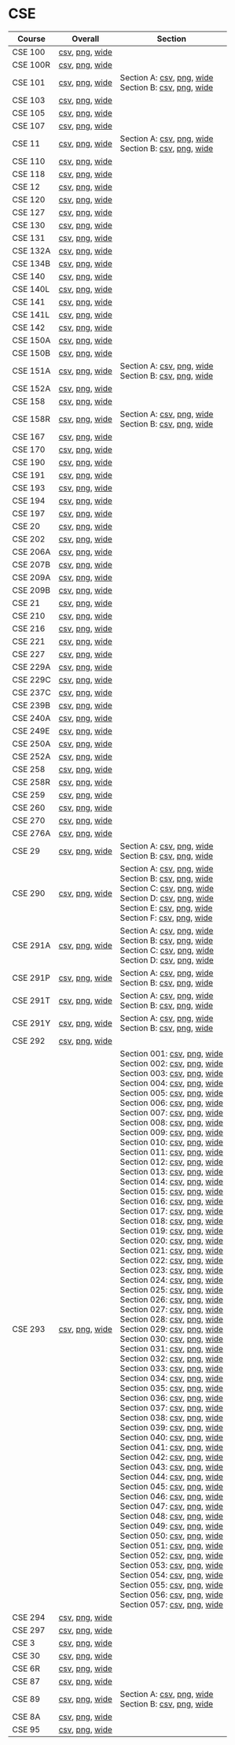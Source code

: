# CSE

| Course | Overall | Section |
| ------ | ------- | ------- |
| CSE 100 | [csv](https://github.com/UCSD-Historical-Enrollment-Data/2025Fall/blob/main/overall/CSE%20100.csv), [png](https://raw.githubusercontent.com/UCSD-Historical-Enrollment-Data/2025Fall/main/plot_overall/CSE%20100.png), [wide](https://raw.githubusercontent.com/UCSD-Historical-Enrollment-Data/2025Fall/main/plot_overall_wide/CSE%20100.png) |  |
| CSE 100R | [csv](https://github.com/UCSD-Historical-Enrollment-Data/2025Fall/blob/main/overall/CSE%20100R.csv), [png](https://raw.githubusercontent.com/UCSD-Historical-Enrollment-Data/2025Fall/main/plot_overall/CSE%20100R.png), [wide](https://raw.githubusercontent.com/UCSD-Historical-Enrollment-Data/2025Fall/main/plot_overall_wide/CSE%20100R.png) |  |
| CSE 101 | [csv](https://github.com/UCSD-Historical-Enrollment-Data/2025Fall/blob/main/overall/CSE%20101.csv), [png](https://raw.githubusercontent.com/UCSD-Historical-Enrollment-Data/2025Fall/main/plot_overall/CSE%20101.png), [wide](https://raw.githubusercontent.com/UCSD-Historical-Enrollment-Data/2025Fall/main/plot_overall_wide/CSE%20101.png) | Section A: [csv](https://github.com/UCSD-Historical-Enrollment-Data/2025Fall/blob/main/section/CSE%20101_A.csv), [png](https://raw.githubusercontent.com/UCSD-Historical-Enrollment-Data/2025Fall/main/plot_section/CSE%20101_A.png), [wide](https://raw.githubusercontent.com/UCSD-Historical-Enrollment-Data/2025Fall/main/plot_section_wide/CSE%20101_A.png)<br>Section B: [csv](https://github.com/UCSD-Historical-Enrollment-Data/2025Fall/blob/main/section/CSE%20101_B.csv), [png](https://raw.githubusercontent.com/UCSD-Historical-Enrollment-Data/2025Fall/main/plot_section/CSE%20101_B.png), [wide](https://raw.githubusercontent.com/UCSD-Historical-Enrollment-Data/2025Fall/main/plot_section_wide/CSE%20101_B.png) |
| CSE 103 | [csv](https://github.com/UCSD-Historical-Enrollment-Data/2025Fall/blob/main/overall/CSE%20103.csv), [png](https://raw.githubusercontent.com/UCSD-Historical-Enrollment-Data/2025Fall/main/plot_overall/CSE%20103.png), [wide](https://raw.githubusercontent.com/UCSD-Historical-Enrollment-Data/2025Fall/main/plot_overall_wide/CSE%20103.png) |  |
| CSE 105 | [csv](https://github.com/UCSD-Historical-Enrollment-Data/2025Fall/blob/main/overall/CSE%20105.csv), [png](https://raw.githubusercontent.com/UCSD-Historical-Enrollment-Data/2025Fall/main/plot_overall/CSE%20105.png), [wide](https://raw.githubusercontent.com/UCSD-Historical-Enrollment-Data/2025Fall/main/plot_overall_wide/CSE%20105.png) |  |
| CSE 107 | [csv](https://github.com/UCSD-Historical-Enrollment-Data/2025Fall/blob/main/overall/CSE%20107.csv), [png](https://raw.githubusercontent.com/UCSD-Historical-Enrollment-Data/2025Fall/main/plot_overall/CSE%20107.png), [wide](https://raw.githubusercontent.com/UCSD-Historical-Enrollment-Data/2025Fall/main/plot_overall_wide/CSE%20107.png) |  |
| CSE 11 | [csv](https://github.com/UCSD-Historical-Enrollment-Data/2025Fall/blob/main/overall/CSE%2011.csv), [png](https://raw.githubusercontent.com/UCSD-Historical-Enrollment-Data/2025Fall/main/plot_overall/CSE%2011.png), [wide](https://raw.githubusercontent.com/UCSD-Historical-Enrollment-Data/2025Fall/main/plot_overall_wide/CSE%2011.png) | Section A: [csv](https://github.com/UCSD-Historical-Enrollment-Data/2025Fall/blob/main/section/CSE%2011_A.csv), [png](https://raw.githubusercontent.com/UCSD-Historical-Enrollment-Data/2025Fall/main/plot_section/CSE%2011_A.png), [wide](https://raw.githubusercontent.com/UCSD-Historical-Enrollment-Data/2025Fall/main/plot_section_wide/CSE%2011_A.png)<br>Section B: [csv](https://github.com/UCSD-Historical-Enrollment-Data/2025Fall/blob/main/section/CSE%2011_B.csv), [png](https://raw.githubusercontent.com/UCSD-Historical-Enrollment-Data/2025Fall/main/plot_section/CSE%2011_B.png), [wide](https://raw.githubusercontent.com/UCSD-Historical-Enrollment-Data/2025Fall/main/plot_section_wide/CSE%2011_B.png) |
| CSE 110 | [csv](https://github.com/UCSD-Historical-Enrollment-Data/2025Fall/blob/main/overall/CSE%20110.csv), [png](https://raw.githubusercontent.com/UCSD-Historical-Enrollment-Data/2025Fall/main/plot_overall/CSE%20110.png), [wide](https://raw.githubusercontent.com/UCSD-Historical-Enrollment-Data/2025Fall/main/plot_overall_wide/CSE%20110.png) |  |
| CSE 118 | [csv](https://github.com/UCSD-Historical-Enrollment-Data/2025Fall/blob/main/overall/CSE%20118.csv), [png](https://raw.githubusercontent.com/UCSD-Historical-Enrollment-Data/2025Fall/main/plot_overall/CSE%20118.png), [wide](https://raw.githubusercontent.com/UCSD-Historical-Enrollment-Data/2025Fall/main/plot_overall_wide/CSE%20118.png) |  |
| CSE 12 | [csv](https://github.com/UCSD-Historical-Enrollment-Data/2025Fall/blob/main/overall/CSE%2012.csv), [png](https://raw.githubusercontent.com/UCSD-Historical-Enrollment-Data/2025Fall/main/plot_overall/CSE%2012.png), [wide](https://raw.githubusercontent.com/UCSD-Historical-Enrollment-Data/2025Fall/main/plot_overall_wide/CSE%2012.png) |  |
| CSE 120 | [csv](https://github.com/UCSD-Historical-Enrollment-Data/2025Fall/blob/main/overall/CSE%20120.csv), [png](https://raw.githubusercontent.com/UCSD-Historical-Enrollment-Data/2025Fall/main/plot_overall/CSE%20120.png), [wide](https://raw.githubusercontent.com/UCSD-Historical-Enrollment-Data/2025Fall/main/plot_overall_wide/CSE%20120.png) |  |
| CSE 127 | [csv](https://github.com/UCSD-Historical-Enrollment-Data/2025Fall/blob/main/overall/CSE%20127.csv), [png](https://raw.githubusercontent.com/UCSD-Historical-Enrollment-Data/2025Fall/main/plot_overall/CSE%20127.png), [wide](https://raw.githubusercontent.com/UCSD-Historical-Enrollment-Data/2025Fall/main/plot_overall_wide/CSE%20127.png) |  |
| CSE 130 | [csv](https://github.com/UCSD-Historical-Enrollment-Data/2025Fall/blob/main/overall/CSE%20130.csv), [png](https://raw.githubusercontent.com/UCSD-Historical-Enrollment-Data/2025Fall/main/plot_overall/CSE%20130.png), [wide](https://raw.githubusercontent.com/UCSD-Historical-Enrollment-Data/2025Fall/main/plot_overall_wide/CSE%20130.png) |  |
| CSE 131 | [csv](https://github.com/UCSD-Historical-Enrollment-Data/2025Fall/blob/main/overall/CSE%20131.csv), [png](https://raw.githubusercontent.com/UCSD-Historical-Enrollment-Data/2025Fall/main/plot_overall/CSE%20131.png), [wide](https://raw.githubusercontent.com/UCSD-Historical-Enrollment-Data/2025Fall/main/plot_overall_wide/CSE%20131.png) |  |
| CSE 132A | [csv](https://github.com/UCSD-Historical-Enrollment-Data/2025Fall/blob/main/overall/CSE%20132A.csv), [png](https://raw.githubusercontent.com/UCSD-Historical-Enrollment-Data/2025Fall/main/plot_overall/CSE%20132A.png), [wide](https://raw.githubusercontent.com/UCSD-Historical-Enrollment-Data/2025Fall/main/plot_overall_wide/CSE%20132A.png) |  |
| CSE 134B | [csv](https://github.com/UCSD-Historical-Enrollment-Data/2025Fall/blob/main/overall/CSE%20134B.csv), [png](https://raw.githubusercontent.com/UCSD-Historical-Enrollment-Data/2025Fall/main/plot_overall/CSE%20134B.png), [wide](https://raw.githubusercontent.com/UCSD-Historical-Enrollment-Data/2025Fall/main/plot_overall_wide/CSE%20134B.png) |  |
| CSE 140 | [csv](https://github.com/UCSD-Historical-Enrollment-Data/2025Fall/blob/main/overall/CSE%20140.csv), [png](https://raw.githubusercontent.com/UCSD-Historical-Enrollment-Data/2025Fall/main/plot_overall/CSE%20140.png), [wide](https://raw.githubusercontent.com/UCSD-Historical-Enrollment-Data/2025Fall/main/plot_overall_wide/CSE%20140.png) |  |
| CSE 140L | [csv](https://github.com/UCSD-Historical-Enrollment-Data/2025Fall/blob/main/overall/CSE%20140L.csv), [png](https://raw.githubusercontent.com/UCSD-Historical-Enrollment-Data/2025Fall/main/plot_overall/CSE%20140L.png), [wide](https://raw.githubusercontent.com/UCSD-Historical-Enrollment-Data/2025Fall/main/plot_overall_wide/CSE%20140L.png) |  |
| CSE 141 | [csv](https://github.com/UCSD-Historical-Enrollment-Data/2025Fall/blob/main/overall/CSE%20141.csv), [png](https://raw.githubusercontent.com/UCSD-Historical-Enrollment-Data/2025Fall/main/plot_overall/CSE%20141.png), [wide](https://raw.githubusercontent.com/UCSD-Historical-Enrollment-Data/2025Fall/main/plot_overall_wide/CSE%20141.png) |  |
| CSE 141L | [csv](https://github.com/UCSD-Historical-Enrollment-Data/2025Fall/blob/main/overall/CSE%20141L.csv), [png](https://raw.githubusercontent.com/UCSD-Historical-Enrollment-Data/2025Fall/main/plot_overall/CSE%20141L.png), [wide](https://raw.githubusercontent.com/UCSD-Historical-Enrollment-Data/2025Fall/main/plot_overall_wide/CSE%20141L.png) |  |
| CSE 142 | [csv](https://github.com/UCSD-Historical-Enrollment-Data/2025Fall/blob/main/overall/CSE%20142.csv), [png](https://raw.githubusercontent.com/UCSD-Historical-Enrollment-Data/2025Fall/main/plot_overall/CSE%20142.png), [wide](https://raw.githubusercontent.com/UCSD-Historical-Enrollment-Data/2025Fall/main/plot_overall_wide/CSE%20142.png) |  |
| CSE 150A | [csv](https://github.com/UCSD-Historical-Enrollment-Data/2025Fall/blob/main/overall/CSE%20150A.csv), [png](https://raw.githubusercontent.com/UCSD-Historical-Enrollment-Data/2025Fall/main/plot_overall/CSE%20150A.png), [wide](https://raw.githubusercontent.com/UCSD-Historical-Enrollment-Data/2025Fall/main/plot_overall_wide/CSE%20150A.png) |  |
| CSE 150B | [csv](https://github.com/UCSD-Historical-Enrollment-Data/2025Fall/blob/main/overall/CSE%20150B.csv), [png](https://raw.githubusercontent.com/UCSD-Historical-Enrollment-Data/2025Fall/main/plot_overall/CSE%20150B.png), [wide](https://raw.githubusercontent.com/UCSD-Historical-Enrollment-Data/2025Fall/main/plot_overall_wide/CSE%20150B.png) |  |
| CSE 151A | [csv](https://github.com/UCSD-Historical-Enrollment-Data/2025Fall/blob/main/overall/CSE%20151A.csv), [png](https://raw.githubusercontent.com/UCSD-Historical-Enrollment-Data/2025Fall/main/plot_overall/CSE%20151A.png), [wide](https://raw.githubusercontent.com/UCSD-Historical-Enrollment-Data/2025Fall/main/plot_overall_wide/CSE%20151A.png) | Section A: [csv](https://github.com/UCSD-Historical-Enrollment-Data/2025Fall/blob/main/section/CSE%20151A_A.csv), [png](https://raw.githubusercontent.com/UCSD-Historical-Enrollment-Data/2025Fall/main/plot_section/CSE%20151A_A.png), [wide](https://raw.githubusercontent.com/UCSD-Historical-Enrollment-Data/2025Fall/main/plot_section_wide/CSE%20151A_A.png)<br>Section B: [csv](https://github.com/UCSD-Historical-Enrollment-Data/2025Fall/blob/main/section/CSE%20151A_B.csv), [png](https://raw.githubusercontent.com/UCSD-Historical-Enrollment-Data/2025Fall/main/plot_section/CSE%20151A_B.png), [wide](https://raw.githubusercontent.com/UCSD-Historical-Enrollment-Data/2025Fall/main/plot_section_wide/CSE%20151A_B.png) |
| CSE 152A | [csv](https://github.com/UCSD-Historical-Enrollment-Data/2025Fall/blob/main/overall/CSE%20152A.csv), [png](https://raw.githubusercontent.com/UCSD-Historical-Enrollment-Data/2025Fall/main/plot_overall/CSE%20152A.png), [wide](https://raw.githubusercontent.com/UCSD-Historical-Enrollment-Data/2025Fall/main/plot_overall_wide/CSE%20152A.png) |  |
| CSE 158 | [csv](https://github.com/UCSD-Historical-Enrollment-Data/2025Fall/blob/main/overall/CSE%20158.csv), [png](https://raw.githubusercontent.com/UCSD-Historical-Enrollment-Data/2025Fall/main/plot_overall/CSE%20158.png), [wide](https://raw.githubusercontent.com/UCSD-Historical-Enrollment-Data/2025Fall/main/plot_overall_wide/CSE%20158.png) |  |
| CSE 158R | [csv](https://github.com/UCSD-Historical-Enrollment-Data/2025Fall/blob/main/overall/CSE%20158R.csv), [png](https://raw.githubusercontent.com/UCSD-Historical-Enrollment-Data/2025Fall/main/plot_overall/CSE%20158R.png), [wide](https://raw.githubusercontent.com/UCSD-Historical-Enrollment-Data/2025Fall/main/plot_overall_wide/CSE%20158R.png) | Section A: [csv](https://github.com/UCSD-Historical-Enrollment-Data/2025Fall/blob/main/section/CSE%20158R_A.csv), [png](https://raw.githubusercontent.com/UCSD-Historical-Enrollment-Data/2025Fall/main/plot_section/CSE%20158R_A.png), [wide](https://raw.githubusercontent.com/UCSD-Historical-Enrollment-Data/2025Fall/main/plot_section_wide/CSE%20158R_A.png)<br>Section B: [csv](https://github.com/UCSD-Historical-Enrollment-Data/2025Fall/blob/main/section/CSE%20158R_B.csv), [png](https://raw.githubusercontent.com/UCSD-Historical-Enrollment-Data/2025Fall/main/plot_section/CSE%20158R_B.png), [wide](https://raw.githubusercontent.com/UCSD-Historical-Enrollment-Data/2025Fall/main/plot_section_wide/CSE%20158R_B.png) |
| CSE 167 | [csv](https://github.com/UCSD-Historical-Enrollment-Data/2025Fall/blob/main/overall/CSE%20167.csv), [png](https://raw.githubusercontent.com/UCSD-Historical-Enrollment-Data/2025Fall/main/plot_overall/CSE%20167.png), [wide](https://raw.githubusercontent.com/UCSD-Historical-Enrollment-Data/2025Fall/main/plot_overall_wide/CSE%20167.png) |  |
| CSE 170 | [csv](https://github.com/UCSD-Historical-Enrollment-Data/2025Fall/blob/main/overall/CSE%20170.csv), [png](https://raw.githubusercontent.com/UCSD-Historical-Enrollment-Data/2025Fall/main/plot_overall/CSE%20170.png), [wide](https://raw.githubusercontent.com/UCSD-Historical-Enrollment-Data/2025Fall/main/plot_overall_wide/CSE%20170.png) |  |
| CSE 190 | [csv](https://github.com/UCSD-Historical-Enrollment-Data/2025Fall/blob/main/overall/CSE%20190.csv), [png](https://raw.githubusercontent.com/UCSD-Historical-Enrollment-Data/2025Fall/main/plot_overall/CSE%20190.png), [wide](https://raw.githubusercontent.com/UCSD-Historical-Enrollment-Data/2025Fall/main/plot_overall_wide/CSE%20190.png) |  |
| CSE 191 | [csv](https://github.com/UCSD-Historical-Enrollment-Data/2025Fall/blob/main/overall/CSE%20191.csv), [png](https://raw.githubusercontent.com/UCSD-Historical-Enrollment-Data/2025Fall/main/plot_overall/CSE%20191.png), [wide](https://raw.githubusercontent.com/UCSD-Historical-Enrollment-Data/2025Fall/main/plot_overall_wide/CSE%20191.png) |  |
| CSE 193 | [csv](https://github.com/UCSD-Historical-Enrollment-Data/2025Fall/blob/main/overall/CSE%20193.csv), [png](https://raw.githubusercontent.com/UCSD-Historical-Enrollment-Data/2025Fall/main/plot_overall/CSE%20193.png), [wide](https://raw.githubusercontent.com/UCSD-Historical-Enrollment-Data/2025Fall/main/plot_overall_wide/CSE%20193.png) |  |
| CSE 194 | [csv](https://github.com/UCSD-Historical-Enrollment-Data/2025Fall/blob/main/overall/CSE%20194.csv), [png](https://raw.githubusercontent.com/UCSD-Historical-Enrollment-Data/2025Fall/main/plot_overall/CSE%20194.png), [wide](https://raw.githubusercontent.com/UCSD-Historical-Enrollment-Data/2025Fall/main/plot_overall_wide/CSE%20194.png) |  |
| CSE 197 | [csv](https://github.com/UCSD-Historical-Enrollment-Data/2025Fall/blob/main/overall/CSE%20197.csv), [png](https://raw.githubusercontent.com/UCSD-Historical-Enrollment-Data/2025Fall/main/plot_overall/CSE%20197.png), [wide](https://raw.githubusercontent.com/UCSD-Historical-Enrollment-Data/2025Fall/main/plot_overall_wide/CSE%20197.png) |  |
| CSE 20 | [csv](https://github.com/UCSD-Historical-Enrollment-Data/2025Fall/blob/main/overall/CSE%2020.csv), [png](https://raw.githubusercontent.com/UCSD-Historical-Enrollment-Data/2025Fall/main/plot_overall/CSE%2020.png), [wide](https://raw.githubusercontent.com/UCSD-Historical-Enrollment-Data/2025Fall/main/plot_overall_wide/CSE%2020.png) |  |
| CSE 202 | [csv](https://github.com/UCSD-Historical-Enrollment-Data/2025Fall/blob/main/overall/CSE%20202.csv), [png](https://raw.githubusercontent.com/UCSD-Historical-Enrollment-Data/2025Fall/main/plot_overall/CSE%20202.png), [wide](https://raw.githubusercontent.com/UCSD-Historical-Enrollment-Data/2025Fall/main/plot_overall_wide/CSE%20202.png) |  |
| CSE 206A | [csv](https://github.com/UCSD-Historical-Enrollment-Data/2025Fall/blob/main/overall/CSE%20206A.csv), [png](https://raw.githubusercontent.com/UCSD-Historical-Enrollment-Data/2025Fall/main/plot_overall/CSE%20206A.png), [wide](https://raw.githubusercontent.com/UCSD-Historical-Enrollment-Data/2025Fall/main/plot_overall_wide/CSE%20206A.png) |  |
| CSE 207B | [csv](https://github.com/UCSD-Historical-Enrollment-Data/2025Fall/blob/main/overall/CSE%20207B.csv), [png](https://raw.githubusercontent.com/UCSD-Historical-Enrollment-Data/2025Fall/main/plot_overall/CSE%20207B.png), [wide](https://raw.githubusercontent.com/UCSD-Historical-Enrollment-Data/2025Fall/main/plot_overall_wide/CSE%20207B.png) |  |
| CSE 209A | [csv](https://github.com/UCSD-Historical-Enrollment-Data/2025Fall/blob/main/overall/CSE%20209A.csv), [png](https://raw.githubusercontent.com/UCSD-Historical-Enrollment-Data/2025Fall/main/plot_overall/CSE%20209A.png), [wide](https://raw.githubusercontent.com/UCSD-Historical-Enrollment-Data/2025Fall/main/plot_overall_wide/CSE%20209A.png) |  |
| CSE 209B | [csv](https://github.com/UCSD-Historical-Enrollment-Data/2025Fall/blob/main/overall/CSE%20209B.csv), [png](https://raw.githubusercontent.com/UCSD-Historical-Enrollment-Data/2025Fall/main/plot_overall/CSE%20209B.png), [wide](https://raw.githubusercontent.com/UCSD-Historical-Enrollment-Data/2025Fall/main/plot_overall_wide/CSE%20209B.png) |  |
| CSE 21 | [csv](https://github.com/UCSD-Historical-Enrollment-Data/2025Fall/blob/main/overall/CSE%2021.csv), [png](https://raw.githubusercontent.com/UCSD-Historical-Enrollment-Data/2025Fall/main/plot_overall/CSE%2021.png), [wide](https://raw.githubusercontent.com/UCSD-Historical-Enrollment-Data/2025Fall/main/plot_overall_wide/CSE%2021.png) |  |
| CSE 210 | [csv](https://github.com/UCSD-Historical-Enrollment-Data/2025Fall/blob/main/overall/CSE%20210.csv), [png](https://raw.githubusercontent.com/UCSD-Historical-Enrollment-Data/2025Fall/main/plot_overall/CSE%20210.png), [wide](https://raw.githubusercontent.com/UCSD-Historical-Enrollment-Data/2025Fall/main/plot_overall_wide/CSE%20210.png) |  |
| CSE 216 | [csv](https://github.com/UCSD-Historical-Enrollment-Data/2025Fall/blob/main/overall/CSE%20216.csv), [png](https://raw.githubusercontent.com/UCSD-Historical-Enrollment-Data/2025Fall/main/plot_overall/CSE%20216.png), [wide](https://raw.githubusercontent.com/UCSD-Historical-Enrollment-Data/2025Fall/main/plot_overall_wide/CSE%20216.png) |  |
| CSE 221 | [csv](https://github.com/UCSD-Historical-Enrollment-Data/2025Fall/blob/main/overall/CSE%20221.csv), [png](https://raw.githubusercontent.com/UCSD-Historical-Enrollment-Data/2025Fall/main/plot_overall/CSE%20221.png), [wide](https://raw.githubusercontent.com/UCSD-Historical-Enrollment-Data/2025Fall/main/plot_overall_wide/CSE%20221.png) |  |
| CSE 227 | [csv](https://github.com/UCSD-Historical-Enrollment-Data/2025Fall/blob/main/overall/CSE%20227.csv), [png](https://raw.githubusercontent.com/UCSD-Historical-Enrollment-Data/2025Fall/main/plot_overall/CSE%20227.png), [wide](https://raw.githubusercontent.com/UCSD-Historical-Enrollment-Data/2025Fall/main/plot_overall_wide/CSE%20227.png) |  |
| CSE 229A | [csv](https://github.com/UCSD-Historical-Enrollment-Data/2025Fall/blob/main/overall/CSE%20229A.csv), [png](https://raw.githubusercontent.com/UCSD-Historical-Enrollment-Data/2025Fall/main/plot_overall/CSE%20229A.png), [wide](https://raw.githubusercontent.com/UCSD-Historical-Enrollment-Data/2025Fall/main/plot_overall_wide/CSE%20229A.png) |  |
| CSE 229C | [csv](https://github.com/UCSD-Historical-Enrollment-Data/2025Fall/blob/main/overall/CSE%20229C.csv), [png](https://raw.githubusercontent.com/UCSD-Historical-Enrollment-Data/2025Fall/main/plot_overall/CSE%20229C.png), [wide](https://raw.githubusercontent.com/UCSD-Historical-Enrollment-Data/2025Fall/main/plot_overall_wide/CSE%20229C.png) |  |
| CSE 237C | [csv](https://github.com/UCSD-Historical-Enrollment-Data/2025Fall/blob/main/overall/CSE%20237C.csv), [png](https://raw.githubusercontent.com/UCSD-Historical-Enrollment-Data/2025Fall/main/plot_overall/CSE%20237C.png), [wide](https://raw.githubusercontent.com/UCSD-Historical-Enrollment-Data/2025Fall/main/plot_overall_wide/CSE%20237C.png) |  |
| CSE 239B | [csv](https://github.com/UCSD-Historical-Enrollment-Data/2025Fall/blob/main/overall/CSE%20239B.csv), [png](https://raw.githubusercontent.com/UCSD-Historical-Enrollment-Data/2025Fall/main/plot_overall/CSE%20239B.png), [wide](https://raw.githubusercontent.com/UCSD-Historical-Enrollment-Data/2025Fall/main/plot_overall_wide/CSE%20239B.png) |  |
| CSE 240A | [csv](https://github.com/UCSD-Historical-Enrollment-Data/2025Fall/blob/main/overall/CSE%20240A.csv), [png](https://raw.githubusercontent.com/UCSD-Historical-Enrollment-Data/2025Fall/main/plot_overall/CSE%20240A.png), [wide](https://raw.githubusercontent.com/UCSD-Historical-Enrollment-Data/2025Fall/main/plot_overall_wide/CSE%20240A.png) |  |
| CSE 249E | [csv](https://github.com/UCSD-Historical-Enrollment-Data/2025Fall/blob/main/overall/CSE%20249E.csv), [png](https://raw.githubusercontent.com/UCSD-Historical-Enrollment-Data/2025Fall/main/plot_overall/CSE%20249E.png), [wide](https://raw.githubusercontent.com/UCSD-Historical-Enrollment-Data/2025Fall/main/plot_overall_wide/CSE%20249E.png) |  |
| CSE 250A | [csv](https://github.com/UCSD-Historical-Enrollment-Data/2025Fall/blob/main/overall/CSE%20250A.csv), [png](https://raw.githubusercontent.com/UCSD-Historical-Enrollment-Data/2025Fall/main/plot_overall/CSE%20250A.png), [wide](https://raw.githubusercontent.com/UCSD-Historical-Enrollment-Data/2025Fall/main/plot_overall_wide/CSE%20250A.png) |  |
| CSE 252A | [csv](https://github.com/UCSD-Historical-Enrollment-Data/2025Fall/blob/main/overall/CSE%20252A.csv), [png](https://raw.githubusercontent.com/UCSD-Historical-Enrollment-Data/2025Fall/main/plot_overall/CSE%20252A.png), [wide](https://raw.githubusercontent.com/UCSD-Historical-Enrollment-Data/2025Fall/main/plot_overall_wide/CSE%20252A.png) |  |
| CSE 258 | [csv](https://github.com/UCSD-Historical-Enrollment-Data/2025Fall/blob/main/overall/CSE%20258.csv), [png](https://raw.githubusercontent.com/UCSD-Historical-Enrollment-Data/2025Fall/main/plot_overall/CSE%20258.png), [wide](https://raw.githubusercontent.com/UCSD-Historical-Enrollment-Data/2025Fall/main/plot_overall_wide/CSE%20258.png) |  |
| CSE 258R | [csv](https://github.com/UCSD-Historical-Enrollment-Data/2025Fall/blob/main/overall/CSE%20258R.csv), [png](https://raw.githubusercontent.com/UCSD-Historical-Enrollment-Data/2025Fall/main/plot_overall/CSE%20258R.png), [wide](https://raw.githubusercontent.com/UCSD-Historical-Enrollment-Data/2025Fall/main/plot_overall_wide/CSE%20258R.png) |  |
| CSE 259 | [csv](https://github.com/UCSD-Historical-Enrollment-Data/2025Fall/blob/main/overall/CSE%20259.csv), [png](https://raw.githubusercontent.com/UCSD-Historical-Enrollment-Data/2025Fall/main/plot_overall/CSE%20259.png), [wide](https://raw.githubusercontent.com/UCSD-Historical-Enrollment-Data/2025Fall/main/plot_overall_wide/CSE%20259.png) |  |
| CSE 260 | [csv](https://github.com/UCSD-Historical-Enrollment-Data/2025Fall/blob/main/overall/CSE%20260.csv), [png](https://raw.githubusercontent.com/UCSD-Historical-Enrollment-Data/2025Fall/main/plot_overall/CSE%20260.png), [wide](https://raw.githubusercontent.com/UCSD-Historical-Enrollment-Data/2025Fall/main/plot_overall_wide/CSE%20260.png) |  |
| CSE 270 | [csv](https://github.com/UCSD-Historical-Enrollment-Data/2025Fall/blob/main/overall/CSE%20270.csv), [png](https://raw.githubusercontent.com/UCSD-Historical-Enrollment-Data/2025Fall/main/plot_overall/CSE%20270.png), [wide](https://raw.githubusercontent.com/UCSD-Historical-Enrollment-Data/2025Fall/main/plot_overall_wide/CSE%20270.png) |  |
| CSE 276A | [csv](https://github.com/UCSD-Historical-Enrollment-Data/2025Fall/blob/main/overall/CSE%20276A.csv), [png](https://raw.githubusercontent.com/UCSD-Historical-Enrollment-Data/2025Fall/main/plot_overall/CSE%20276A.png), [wide](https://raw.githubusercontent.com/UCSD-Historical-Enrollment-Data/2025Fall/main/plot_overall_wide/CSE%20276A.png) |  |
| CSE 29 | [csv](https://github.com/UCSD-Historical-Enrollment-Data/2025Fall/blob/main/overall/CSE%2029.csv), [png](https://raw.githubusercontent.com/UCSD-Historical-Enrollment-Data/2025Fall/main/plot_overall/CSE%2029.png), [wide](https://raw.githubusercontent.com/UCSD-Historical-Enrollment-Data/2025Fall/main/plot_overall_wide/CSE%2029.png) | Section A: [csv](https://github.com/UCSD-Historical-Enrollment-Data/2025Fall/blob/main/section/CSE%2029_A.csv), [png](https://raw.githubusercontent.com/UCSD-Historical-Enrollment-Data/2025Fall/main/plot_section/CSE%2029_A.png), [wide](https://raw.githubusercontent.com/UCSD-Historical-Enrollment-Data/2025Fall/main/plot_section_wide/CSE%2029_A.png)<br>Section B: [csv](https://github.com/UCSD-Historical-Enrollment-Data/2025Fall/blob/main/section/CSE%2029_B.csv), [png](https://raw.githubusercontent.com/UCSD-Historical-Enrollment-Data/2025Fall/main/plot_section/CSE%2029_B.png), [wide](https://raw.githubusercontent.com/UCSD-Historical-Enrollment-Data/2025Fall/main/plot_section_wide/CSE%2029_B.png) |
| CSE 290 | [csv](https://github.com/UCSD-Historical-Enrollment-Data/2025Fall/blob/main/overall/CSE%20290.csv), [png](https://raw.githubusercontent.com/UCSD-Historical-Enrollment-Data/2025Fall/main/plot_overall/CSE%20290.png), [wide](https://raw.githubusercontent.com/UCSD-Historical-Enrollment-Data/2025Fall/main/plot_overall_wide/CSE%20290.png) | Section A: [csv](https://github.com/UCSD-Historical-Enrollment-Data/2025Fall/blob/main/section/CSE%20290_A.csv), [png](https://raw.githubusercontent.com/UCSD-Historical-Enrollment-Data/2025Fall/main/plot_section/CSE%20290_A.png), [wide](https://raw.githubusercontent.com/UCSD-Historical-Enrollment-Data/2025Fall/main/plot_section_wide/CSE%20290_A.png)<br>Section B: [csv](https://github.com/UCSD-Historical-Enrollment-Data/2025Fall/blob/main/section/CSE%20290_B.csv), [png](https://raw.githubusercontent.com/UCSD-Historical-Enrollment-Data/2025Fall/main/plot_section/CSE%20290_B.png), [wide](https://raw.githubusercontent.com/UCSD-Historical-Enrollment-Data/2025Fall/main/plot_section_wide/CSE%20290_B.png)<br>Section C: [csv](https://github.com/UCSD-Historical-Enrollment-Data/2025Fall/blob/main/section/CSE%20290_C.csv), [png](https://raw.githubusercontent.com/UCSD-Historical-Enrollment-Data/2025Fall/main/plot_section/CSE%20290_C.png), [wide](https://raw.githubusercontent.com/UCSD-Historical-Enrollment-Data/2025Fall/main/plot_section_wide/CSE%20290_C.png)<br>Section D: [csv](https://github.com/UCSD-Historical-Enrollment-Data/2025Fall/blob/main/section/CSE%20290_D.csv), [png](https://raw.githubusercontent.com/UCSD-Historical-Enrollment-Data/2025Fall/main/plot_section/CSE%20290_D.png), [wide](https://raw.githubusercontent.com/UCSD-Historical-Enrollment-Data/2025Fall/main/plot_section_wide/CSE%20290_D.png)<br>Section E: [csv](https://github.com/UCSD-Historical-Enrollment-Data/2025Fall/blob/main/section/CSE%20290_E.csv), [png](https://raw.githubusercontent.com/UCSD-Historical-Enrollment-Data/2025Fall/main/plot_section/CSE%20290_E.png), [wide](https://raw.githubusercontent.com/UCSD-Historical-Enrollment-Data/2025Fall/main/plot_section_wide/CSE%20290_E.png)<br>Section F: [csv](https://github.com/UCSD-Historical-Enrollment-Data/2025Fall/blob/main/section/CSE%20290_F.csv), [png](https://raw.githubusercontent.com/UCSD-Historical-Enrollment-Data/2025Fall/main/plot_section/CSE%20290_F.png), [wide](https://raw.githubusercontent.com/UCSD-Historical-Enrollment-Data/2025Fall/main/plot_section_wide/CSE%20290_F.png) |
| CSE 291A | [csv](https://github.com/UCSD-Historical-Enrollment-Data/2025Fall/blob/main/overall/CSE%20291A.csv), [png](https://raw.githubusercontent.com/UCSD-Historical-Enrollment-Data/2025Fall/main/plot_overall/CSE%20291A.png), [wide](https://raw.githubusercontent.com/UCSD-Historical-Enrollment-Data/2025Fall/main/plot_overall_wide/CSE%20291A.png) | Section A: [csv](https://github.com/UCSD-Historical-Enrollment-Data/2025Fall/blob/main/section/CSE%20291A_A.csv), [png](https://raw.githubusercontent.com/UCSD-Historical-Enrollment-Data/2025Fall/main/plot_section/CSE%20291A_A.png), [wide](https://raw.githubusercontent.com/UCSD-Historical-Enrollment-Data/2025Fall/main/plot_section_wide/CSE%20291A_A.png)<br>Section B: [csv](https://github.com/UCSD-Historical-Enrollment-Data/2025Fall/blob/main/section/CSE%20291A_B.csv), [png](https://raw.githubusercontent.com/UCSD-Historical-Enrollment-Data/2025Fall/main/plot_section/CSE%20291A_B.png), [wide](https://raw.githubusercontent.com/UCSD-Historical-Enrollment-Data/2025Fall/main/plot_section_wide/CSE%20291A_B.png)<br>Section C: [csv](https://github.com/UCSD-Historical-Enrollment-Data/2025Fall/blob/main/section/CSE%20291A_C.csv), [png](https://raw.githubusercontent.com/UCSD-Historical-Enrollment-Data/2025Fall/main/plot_section/CSE%20291A_C.png), [wide](https://raw.githubusercontent.com/UCSD-Historical-Enrollment-Data/2025Fall/main/plot_section_wide/CSE%20291A_C.png)<br>Section D: [csv](https://github.com/UCSD-Historical-Enrollment-Data/2025Fall/blob/main/section/CSE%20291A_D.csv), [png](https://raw.githubusercontent.com/UCSD-Historical-Enrollment-Data/2025Fall/main/plot_section/CSE%20291A_D.png), [wide](https://raw.githubusercontent.com/UCSD-Historical-Enrollment-Data/2025Fall/main/plot_section_wide/CSE%20291A_D.png) |
| CSE 291P | [csv](https://github.com/UCSD-Historical-Enrollment-Data/2025Fall/blob/main/overall/CSE%20291P.csv), [png](https://raw.githubusercontent.com/UCSD-Historical-Enrollment-Data/2025Fall/main/plot_overall/CSE%20291P.png), [wide](https://raw.githubusercontent.com/UCSD-Historical-Enrollment-Data/2025Fall/main/plot_overall_wide/CSE%20291P.png) | Section A: [csv](https://github.com/UCSD-Historical-Enrollment-Data/2025Fall/blob/main/section/CSE%20291P_A.csv), [png](https://raw.githubusercontent.com/UCSD-Historical-Enrollment-Data/2025Fall/main/plot_section/CSE%20291P_A.png), [wide](https://raw.githubusercontent.com/UCSD-Historical-Enrollment-Data/2025Fall/main/plot_section_wide/CSE%20291P_A.png)<br>Section B: [csv](https://github.com/UCSD-Historical-Enrollment-Data/2025Fall/blob/main/section/CSE%20291P_B.csv), [png](https://raw.githubusercontent.com/UCSD-Historical-Enrollment-Data/2025Fall/main/plot_section/CSE%20291P_B.png), [wide](https://raw.githubusercontent.com/UCSD-Historical-Enrollment-Data/2025Fall/main/plot_section_wide/CSE%20291P_B.png) |
| CSE 291T | [csv](https://github.com/UCSD-Historical-Enrollment-Data/2025Fall/blob/main/overall/CSE%20291T.csv), [png](https://raw.githubusercontent.com/UCSD-Historical-Enrollment-Data/2025Fall/main/plot_overall/CSE%20291T.png), [wide](https://raw.githubusercontent.com/UCSD-Historical-Enrollment-Data/2025Fall/main/plot_overall_wide/CSE%20291T.png) | Section A: [csv](https://github.com/UCSD-Historical-Enrollment-Data/2025Fall/blob/main/section/CSE%20291T_A.csv), [png](https://raw.githubusercontent.com/UCSD-Historical-Enrollment-Data/2025Fall/main/plot_section/CSE%20291T_A.png), [wide](https://raw.githubusercontent.com/UCSD-Historical-Enrollment-Data/2025Fall/main/plot_section_wide/CSE%20291T_A.png)<br>Section B: [csv](https://github.com/UCSD-Historical-Enrollment-Data/2025Fall/blob/main/section/CSE%20291T_B.csv), [png](https://raw.githubusercontent.com/UCSD-Historical-Enrollment-Data/2025Fall/main/plot_section/CSE%20291T_B.png), [wide](https://raw.githubusercontent.com/UCSD-Historical-Enrollment-Data/2025Fall/main/plot_section_wide/CSE%20291T_B.png) |
| CSE 291Y | [csv](https://github.com/UCSD-Historical-Enrollment-Data/2025Fall/blob/main/overall/CSE%20291Y.csv), [png](https://raw.githubusercontent.com/UCSD-Historical-Enrollment-Data/2025Fall/main/plot_overall/CSE%20291Y.png), [wide](https://raw.githubusercontent.com/UCSD-Historical-Enrollment-Data/2025Fall/main/plot_overall_wide/CSE%20291Y.png) | Section A: [csv](https://github.com/UCSD-Historical-Enrollment-Data/2025Fall/blob/main/section/CSE%20291Y_A.csv), [png](https://raw.githubusercontent.com/UCSD-Historical-Enrollment-Data/2025Fall/main/plot_section/CSE%20291Y_A.png), [wide](https://raw.githubusercontent.com/UCSD-Historical-Enrollment-Data/2025Fall/main/plot_section_wide/CSE%20291Y_A.png)<br>Section B: [csv](https://github.com/UCSD-Historical-Enrollment-Data/2025Fall/blob/main/section/CSE%20291Y_B.csv), [png](https://raw.githubusercontent.com/UCSD-Historical-Enrollment-Data/2025Fall/main/plot_section/CSE%20291Y_B.png), [wide](https://raw.githubusercontent.com/UCSD-Historical-Enrollment-Data/2025Fall/main/plot_section_wide/CSE%20291Y_B.png) |
| CSE 292 | [csv](https://github.com/UCSD-Historical-Enrollment-Data/2025Fall/blob/main/overall/CSE%20292.csv), [png](https://raw.githubusercontent.com/UCSD-Historical-Enrollment-Data/2025Fall/main/plot_overall/CSE%20292.png), [wide](https://raw.githubusercontent.com/UCSD-Historical-Enrollment-Data/2025Fall/main/plot_overall_wide/CSE%20292.png) |  |
| CSE 293 | [csv](https://github.com/UCSD-Historical-Enrollment-Data/2025Fall/blob/main/overall/CSE%20293.csv), [png](https://raw.githubusercontent.com/UCSD-Historical-Enrollment-Data/2025Fall/main/plot_overall/CSE%20293.png), [wide](https://raw.githubusercontent.com/UCSD-Historical-Enrollment-Data/2025Fall/main/plot_overall_wide/CSE%20293.png) | Section 001: [csv](https://github.com/UCSD-Historical-Enrollment-Data/2025Fall/blob/main/section/CSE%20293_001.csv), [png](https://raw.githubusercontent.com/UCSD-Historical-Enrollment-Data/2025Fall/main/plot_section/CSE%20293_001.png), [wide](https://raw.githubusercontent.com/UCSD-Historical-Enrollment-Data/2025Fall/main/plot_section_wide/CSE%20293_001.png)<br>Section 002: [csv](https://github.com/UCSD-Historical-Enrollment-Data/2025Fall/blob/main/section/CSE%20293_002.csv), [png](https://raw.githubusercontent.com/UCSD-Historical-Enrollment-Data/2025Fall/main/plot_section/CSE%20293_002.png), [wide](https://raw.githubusercontent.com/UCSD-Historical-Enrollment-Data/2025Fall/main/plot_section_wide/CSE%20293_002.png)<br>Section 003: [csv](https://github.com/UCSD-Historical-Enrollment-Data/2025Fall/blob/main/section/CSE%20293_003.csv), [png](https://raw.githubusercontent.com/UCSD-Historical-Enrollment-Data/2025Fall/main/plot_section/CSE%20293_003.png), [wide](https://raw.githubusercontent.com/UCSD-Historical-Enrollment-Data/2025Fall/main/plot_section_wide/CSE%20293_003.png)<br>Section 004: [csv](https://github.com/UCSD-Historical-Enrollment-Data/2025Fall/blob/main/section/CSE%20293_004.csv), [png](https://raw.githubusercontent.com/UCSD-Historical-Enrollment-Data/2025Fall/main/plot_section/CSE%20293_004.png), [wide](https://raw.githubusercontent.com/UCSD-Historical-Enrollment-Data/2025Fall/main/plot_section_wide/CSE%20293_004.png)<br>Section 005: [csv](https://github.com/UCSD-Historical-Enrollment-Data/2025Fall/blob/main/section/CSE%20293_005.csv), [png](https://raw.githubusercontent.com/UCSD-Historical-Enrollment-Data/2025Fall/main/plot_section/CSE%20293_005.png), [wide](https://raw.githubusercontent.com/UCSD-Historical-Enrollment-Data/2025Fall/main/plot_section_wide/CSE%20293_005.png)<br>Section 006: [csv](https://github.com/UCSD-Historical-Enrollment-Data/2025Fall/blob/main/section/CSE%20293_006.csv), [png](https://raw.githubusercontent.com/UCSD-Historical-Enrollment-Data/2025Fall/main/plot_section/CSE%20293_006.png), [wide](https://raw.githubusercontent.com/UCSD-Historical-Enrollment-Data/2025Fall/main/plot_section_wide/CSE%20293_006.png)<br>Section 007: [csv](https://github.com/UCSD-Historical-Enrollment-Data/2025Fall/blob/main/section/CSE%20293_007.csv), [png](https://raw.githubusercontent.com/UCSD-Historical-Enrollment-Data/2025Fall/main/plot_section/CSE%20293_007.png), [wide](https://raw.githubusercontent.com/UCSD-Historical-Enrollment-Data/2025Fall/main/plot_section_wide/CSE%20293_007.png)<br>Section 008: [csv](https://github.com/UCSD-Historical-Enrollment-Data/2025Fall/blob/main/section/CSE%20293_008.csv), [png](https://raw.githubusercontent.com/UCSD-Historical-Enrollment-Data/2025Fall/main/plot_section/CSE%20293_008.png), [wide](https://raw.githubusercontent.com/UCSD-Historical-Enrollment-Data/2025Fall/main/plot_section_wide/CSE%20293_008.png)<br>Section 009: [csv](https://github.com/UCSD-Historical-Enrollment-Data/2025Fall/blob/main/section/CSE%20293_009.csv), [png](https://raw.githubusercontent.com/UCSD-Historical-Enrollment-Data/2025Fall/main/plot_section/CSE%20293_009.png), [wide](https://raw.githubusercontent.com/UCSD-Historical-Enrollment-Data/2025Fall/main/plot_section_wide/CSE%20293_009.png)<br>Section 010: [csv](https://github.com/UCSD-Historical-Enrollment-Data/2025Fall/blob/main/section/CSE%20293_010.csv), [png](https://raw.githubusercontent.com/UCSD-Historical-Enrollment-Data/2025Fall/main/plot_section/CSE%20293_010.png), [wide](https://raw.githubusercontent.com/UCSD-Historical-Enrollment-Data/2025Fall/main/plot_section_wide/CSE%20293_010.png)<br>Section 011: [csv](https://github.com/UCSD-Historical-Enrollment-Data/2025Fall/blob/main/section/CSE%20293_011.csv), [png](https://raw.githubusercontent.com/UCSD-Historical-Enrollment-Data/2025Fall/main/plot_section/CSE%20293_011.png), [wide](https://raw.githubusercontent.com/UCSD-Historical-Enrollment-Data/2025Fall/main/plot_section_wide/CSE%20293_011.png)<br>Section 012: [csv](https://github.com/UCSD-Historical-Enrollment-Data/2025Fall/blob/main/section/CSE%20293_012.csv), [png](https://raw.githubusercontent.com/UCSD-Historical-Enrollment-Data/2025Fall/main/plot_section/CSE%20293_012.png), [wide](https://raw.githubusercontent.com/UCSD-Historical-Enrollment-Data/2025Fall/main/plot_section_wide/CSE%20293_012.png)<br>Section 013: [csv](https://github.com/UCSD-Historical-Enrollment-Data/2025Fall/blob/main/section/CSE%20293_013.csv), [png](https://raw.githubusercontent.com/UCSD-Historical-Enrollment-Data/2025Fall/main/plot_section/CSE%20293_013.png), [wide](https://raw.githubusercontent.com/UCSD-Historical-Enrollment-Data/2025Fall/main/plot_section_wide/CSE%20293_013.png)<br>Section 014: [csv](https://github.com/UCSD-Historical-Enrollment-Data/2025Fall/blob/main/section/CSE%20293_014.csv), [png](https://raw.githubusercontent.com/UCSD-Historical-Enrollment-Data/2025Fall/main/plot_section/CSE%20293_014.png), [wide](https://raw.githubusercontent.com/UCSD-Historical-Enrollment-Data/2025Fall/main/plot_section_wide/CSE%20293_014.png)<br>Section 015: [csv](https://github.com/UCSD-Historical-Enrollment-Data/2025Fall/blob/main/section/CSE%20293_015.csv), [png](https://raw.githubusercontent.com/UCSD-Historical-Enrollment-Data/2025Fall/main/plot_section/CSE%20293_015.png), [wide](https://raw.githubusercontent.com/UCSD-Historical-Enrollment-Data/2025Fall/main/plot_section_wide/CSE%20293_015.png)<br>Section 016: [csv](https://github.com/UCSD-Historical-Enrollment-Data/2025Fall/blob/main/section/CSE%20293_016.csv), [png](https://raw.githubusercontent.com/UCSD-Historical-Enrollment-Data/2025Fall/main/plot_section/CSE%20293_016.png), [wide](https://raw.githubusercontent.com/UCSD-Historical-Enrollment-Data/2025Fall/main/plot_section_wide/CSE%20293_016.png)<br>Section 017: [csv](https://github.com/UCSD-Historical-Enrollment-Data/2025Fall/blob/main/section/CSE%20293_017.csv), [png](https://raw.githubusercontent.com/UCSD-Historical-Enrollment-Data/2025Fall/main/plot_section/CSE%20293_017.png), [wide](https://raw.githubusercontent.com/UCSD-Historical-Enrollment-Data/2025Fall/main/plot_section_wide/CSE%20293_017.png)<br>Section 018: [csv](https://github.com/UCSD-Historical-Enrollment-Data/2025Fall/blob/main/section/CSE%20293_018.csv), [png](https://raw.githubusercontent.com/UCSD-Historical-Enrollment-Data/2025Fall/main/plot_section/CSE%20293_018.png), [wide](https://raw.githubusercontent.com/UCSD-Historical-Enrollment-Data/2025Fall/main/plot_section_wide/CSE%20293_018.png)<br>Section 019: [csv](https://github.com/UCSD-Historical-Enrollment-Data/2025Fall/blob/main/section/CSE%20293_019.csv), [png](https://raw.githubusercontent.com/UCSD-Historical-Enrollment-Data/2025Fall/main/plot_section/CSE%20293_019.png), [wide](https://raw.githubusercontent.com/UCSD-Historical-Enrollment-Data/2025Fall/main/plot_section_wide/CSE%20293_019.png)<br>Section 020: [csv](https://github.com/UCSD-Historical-Enrollment-Data/2025Fall/blob/main/section/CSE%20293_020.csv), [png](https://raw.githubusercontent.com/UCSD-Historical-Enrollment-Data/2025Fall/main/plot_section/CSE%20293_020.png), [wide](https://raw.githubusercontent.com/UCSD-Historical-Enrollment-Data/2025Fall/main/plot_section_wide/CSE%20293_020.png)<br>Section 021: [csv](https://github.com/UCSD-Historical-Enrollment-Data/2025Fall/blob/main/section/CSE%20293_021.csv), [png](https://raw.githubusercontent.com/UCSD-Historical-Enrollment-Data/2025Fall/main/plot_section/CSE%20293_021.png), [wide](https://raw.githubusercontent.com/UCSD-Historical-Enrollment-Data/2025Fall/main/plot_section_wide/CSE%20293_021.png)<br>Section 022: [csv](https://github.com/UCSD-Historical-Enrollment-Data/2025Fall/blob/main/section/CSE%20293_022.csv), [png](https://raw.githubusercontent.com/UCSD-Historical-Enrollment-Data/2025Fall/main/plot_section/CSE%20293_022.png), [wide](https://raw.githubusercontent.com/UCSD-Historical-Enrollment-Data/2025Fall/main/plot_section_wide/CSE%20293_022.png)<br>Section 023: [csv](https://github.com/UCSD-Historical-Enrollment-Data/2025Fall/blob/main/section/CSE%20293_023.csv), [png](https://raw.githubusercontent.com/UCSD-Historical-Enrollment-Data/2025Fall/main/plot_section/CSE%20293_023.png), [wide](https://raw.githubusercontent.com/UCSD-Historical-Enrollment-Data/2025Fall/main/plot_section_wide/CSE%20293_023.png)<br>Section 024: [csv](https://github.com/UCSD-Historical-Enrollment-Data/2025Fall/blob/main/section/CSE%20293_024.csv), [png](https://raw.githubusercontent.com/UCSD-Historical-Enrollment-Data/2025Fall/main/plot_section/CSE%20293_024.png), [wide](https://raw.githubusercontent.com/UCSD-Historical-Enrollment-Data/2025Fall/main/plot_section_wide/CSE%20293_024.png)<br>Section 025: [csv](https://github.com/UCSD-Historical-Enrollment-Data/2025Fall/blob/main/section/CSE%20293_025.csv), [png](https://raw.githubusercontent.com/UCSD-Historical-Enrollment-Data/2025Fall/main/plot_section/CSE%20293_025.png), [wide](https://raw.githubusercontent.com/UCSD-Historical-Enrollment-Data/2025Fall/main/plot_section_wide/CSE%20293_025.png)<br>Section 026: [csv](https://github.com/UCSD-Historical-Enrollment-Data/2025Fall/blob/main/section/CSE%20293_026.csv), [png](https://raw.githubusercontent.com/UCSD-Historical-Enrollment-Data/2025Fall/main/plot_section/CSE%20293_026.png), [wide](https://raw.githubusercontent.com/UCSD-Historical-Enrollment-Data/2025Fall/main/plot_section_wide/CSE%20293_026.png)<br>Section 027: [csv](https://github.com/UCSD-Historical-Enrollment-Data/2025Fall/blob/main/section/CSE%20293_027.csv), [png](https://raw.githubusercontent.com/UCSD-Historical-Enrollment-Data/2025Fall/main/plot_section/CSE%20293_027.png), [wide](https://raw.githubusercontent.com/UCSD-Historical-Enrollment-Data/2025Fall/main/plot_section_wide/CSE%20293_027.png)<br>Section 028: [csv](https://github.com/UCSD-Historical-Enrollment-Data/2025Fall/blob/main/section/CSE%20293_028.csv), [png](https://raw.githubusercontent.com/UCSD-Historical-Enrollment-Data/2025Fall/main/plot_section/CSE%20293_028.png), [wide](https://raw.githubusercontent.com/UCSD-Historical-Enrollment-Data/2025Fall/main/plot_section_wide/CSE%20293_028.png)<br>Section 029: [csv](https://github.com/UCSD-Historical-Enrollment-Data/2025Fall/blob/main/section/CSE%20293_029.csv), [png](https://raw.githubusercontent.com/UCSD-Historical-Enrollment-Data/2025Fall/main/plot_section/CSE%20293_029.png), [wide](https://raw.githubusercontent.com/UCSD-Historical-Enrollment-Data/2025Fall/main/plot_section_wide/CSE%20293_029.png)<br>Section 030: [csv](https://github.com/UCSD-Historical-Enrollment-Data/2025Fall/blob/main/section/CSE%20293_030.csv), [png](https://raw.githubusercontent.com/UCSD-Historical-Enrollment-Data/2025Fall/main/plot_section/CSE%20293_030.png), [wide](https://raw.githubusercontent.com/UCSD-Historical-Enrollment-Data/2025Fall/main/plot_section_wide/CSE%20293_030.png)<br>Section 031: [csv](https://github.com/UCSD-Historical-Enrollment-Data/2025Fall/blob/main/section/CSE%20293_031.csv), [png](https://raw.githubusercontent.com/UCSD-Historical-Enrollment-Data/2025Fall/main/plot_section/CSE%20293_031.png), [wide](https://raw.githubusercontent.com/UCSD-Historical-Enrollment-Data/2025Fall/main/plot_section_wide/CSE%20293_031.png)<br>Section 032: [csv](https://github.com/UCSD-Historical-Enrollment-Data/2025Fall/blob/main/section/CSE%20293_032.csv), [png](https://raw.githubusercontent.com/UCSD-Historical-Enrollment-Data/2025Fall/main/plot_section/CSE%20293_032.png), [wide](https://raw.githubusercontent.com/UCSD-Historical-Enrollment-Data/2025Fall/main/plot_section_wide/CSE%20293_032.png)<br>Section 033: [csv](https://github.com/UCSD-Historical-Enrollment-Data/2025Fall/blob/main/section/CSE%20293_033.csv), [png](https://raw.githubusercontent.com/UCSD-Historical-Enrollment-Data/2025Fall/main/plot_section/CSE%20293_033.png), [wide](https://raw.githubusercontent.com/UCSD-Historical-Enrollment-Data/2025Fall/main/plot_section_wide/CSE%20293_033.png)<br>Section 034: [csv](https://github.com/UCSD-Historical-Enrollment-Data/2025Fall/blob/main/section/CSE%20293_034.csv), [png](https://raw.githubusercontent.com/UCSD-Historical-Enrollment-Data/2025Fall/main/plot_section/CSE%20293_034.png), [wide](https://raw.githubusercontent.com/UCSD-Historical-Enrollment-Data/2025Fall/main/plot_section_wide/CSE%20293_034.png)<br>Section 035: [csv](https://github.com/UCSD-Historical-Enrollment-Data/2025Fall/blob/main/section/CSE%20293_035.csv), [png](https://raw.githubusercontent.com/UCSD-Historical-Enrollment-Data/2025Fall/main/plot_section/CSE%20293_035.png), [wide](https://raw.githubusercontent.com/UCSD-Historical-Enrollment-Data/2025Fall/main/plot_section_wide/CSE%20293_035.png)<br>Section 036: [csv](https://github.com/UCSD-Historical-Enrollment-Data/2025Fall/blob/main/section/CSE%20293_036.csv), [png](https://raw.githubusercontent.com/UCSD-Historical-Enrollment-Data/2025Fall/main/plot_section/CSE%20293_036.png), [wide](https://raw.githubusercontent.com/UCSD-Historical-Enrollment-Data/2025Fall/main/plot_section_wide/CSE%20293_036.png)<br>Section 037: [csv](https://github.com/UCSD-Historical-Enrollment-Data/2025Fall/blob/main/section/CSE%20293_037.csv), [png](https://raw.githubusercontent.com/UCSD-Historical-Enrollment-Data/2025Fall/main/plot_section/CSE%20293_037.png), [wide](https://raw.githubusercontent.com/UCSD-Historical-Enrollment-Data/2025Fall/main/plot_section_wide/CSE%20293_037.png)<br>Section 038: [csv](https://github.com/UCSD-Historical-Enrollment-Data/2025Fall/blob/main/section/CSE%20293_038.csv), [png](https://raw.githubusercontent.com/UCSD-Historical-Enrollment-Data/2025Fall/main/plot_section/CSE%20293_038.png), [wide](https://raw.githubusercontent.com/UCSD-Historical-Enrollment-Data/2025Fall/main/plot_section_wide/CSE%20293_038.png)<br>Section 039: [csv](https://github.com/UCSD-Historical-Enrollment-Data/2025Fall/blob/main/section/CSE%20293_039.csv), [png](https://raw.githubusercontent.com/UCSD-Historical-Enrollment-Data/2025Fall/main/plot_section/CSE%20293_039.png), [wide](https://raw.githubusercontent.com/UCSD-Historical-Enrollment-Data/2025Fall/main/plot_section_wide/CSE%20293_039.png)<br>Section 040: [csv](https://github.com/UCSD-Historical-Enrollment-Data/2025Fall/blob/main/section/CSE%20293_040.csv), [png](https://raw.githubusercontent.com/UCSD-Historical-Enrollment-Data/2025Fall/main/plot_section/CSE%20293_040.png), [wide](https://raw.githubusercontent.com/UCSD-Historical-Enrollment-Data/2025Fall/main/plot_section_wide/CSE%20293_040.png)<br>Section 041: [csv](https://github.com/UCSD-Historical-Enrollment-Data/2025Fall/blob/main/section/CSE%20293_041.csv), [png](https://raw.githubusercontent.com/UCSD-Historical-Enrollment-Data/2025Fall/main/plot_section/CSE%20293_041.png), [wide](https://raw.githubusercontent.com/UCSD-Historical-Enrollment-Data/2025Fall/main/plot_section_wide/CSE%20293_041.png)<br>Section 042: [csv](https://github.com/UCSD-Historical-Enrollment-Data/2025Fall/blob/main/section/CSE%20293_042.csv), [png](https://raw.githubusercontent.com/UCSD-Historical-Enrollment-Data/2025Fall/main/plot_section/CSE%20293_042.png), [wide](https://raw.githubusercontent.com/UCSD-Historical-Enrollment-Data/2025Fall/main/plot_section_wide/CSE%20293_042.png)<br>Section 043: [csv](https://github.com/UCSD-Historical-Enrollment-Data/2025Fall/blob/main/section/CSE%20293_043.csv), [png](https://raw.githubusercontent.com/UCSD-Historical-Enrollment-Data/2025Fall/main/plot_section/CSE%20293_043.png), [wide](https://raw.githubusercontent.com/UCSD-Historical-Enrollment-Data/2025Fall/main/plot_section_wide/CSE%20293_043.png)<br>Section 044: [csv](https://github.com/UCSD-Historical-Enrollment-Data/2025Fall/blob/main/section/CSE%20293_044.csv), [png](https://raw.githubusercontent.com/UCSD-Historical-Enrollment-Data/2025Fall/main/plot_section/CSE%20293_044.png), [wide](https://raw.githubusercontent.com/UCSD-Historical-Enrollment-Data/2025Fall/main/plot_section_wide/CSE%20293_044.png)<br>Section 045: [csv](https://github.com/UCSD-Historical-Enrollment-Data/2025Fall/blob/main/section/CSE%20293_045.csv), [png](https://raw.githubusercontent.com/UCSD-Historical-Enrollment-Data/2025Fall/main/plot_section/CSE%20293_045.png), [wide](https://raw.githubusercontent.com/UCSD-Historical-Enrollment-Data/2025Fall/main/plot_section_wide/CSE%20293_045.png)<br>Section 046: [csv](https://github.com/UCSD-Historical-Enrollment-Data/2025Fall/blob/main/section/CSE%20293_046.csv), [png](https://raw.githubusercontent.com/UCSD-Historical-Enrollment-Data/2025Fall/main/plot_section/CSE%20293_046.png), [wide](https://raw.githubusercontent.com/UCSD-Historical-Enrollment-Data/2025Fall/main/plot_section_wide/CSE%20293_046.png)<br>Section 047: [csv](https://github.com/UCSD-Historical-Enrollment-Data/2025Fall/blob/main/section/CSE%20293_047.csv), [png](https://raw.githubusercontent.com/UCSD-Historical-Enrollment-Data/2025Fall/main/plot_section/CSE%20293_047.png), [wide](https://raw.githubusercontent.com/UCSD-Historical-Enrollment-Data/2025Fall/main/plot_section_wide/CSE%20293_047.png)<br>Section 048: [csv](https://github.com/UCSD-Historical-Enrollment-Data/2025Fall/blob/main/section/CSE%20293_048.csv), [png](https://raw.githubusercontent.com/UCSD-Historical-Enrollment-Data/2025Fall/main/plot_section/CSE%20293_048.png), [wide](https://raw.githubusercontent.com/UCSD-Historical-Enrollment-Data/2025Fall/main/plot_section_wide/CSE%20293_048.png)<br>Section 049: [csv](https://github.com/UCSD-Historical-Enrollment-Data/2025Fall/blob/main/section/CSE%20293_049.csv), [png](https://raw.githubusercontent.com/UCSD-Historical-Enrollment-Data/2025Fall/main/plot_section/CSE%20293_049.png), [wide](https://raw.githubusercontent.com/UCSD-Historical-Enrollment-Data/2025Fall/main/plot_section_wide/CSE%20293_049.png)<br>Section 050: [csv](https://github.com/UCSD-Historical-Enrollment-Data/2025Fall/blob/main/section/CSE%20293_050.csv), [png](https://raw.githubusercontent.com/UCSD-Historical-Enrollment-Data/2025Fall/main/plot_section/CSE%20293_050.png), [wide](https://raw.githubusercontent.com/UCSD-Historical-Enrollment-Data/2025Fall/main/plot_section_wide/CSE%20293_050.png)<br>Section 051: [csv](https://github.com/UCSD-Historical-Enrollment-Data/2025Fall/blob/main/section/CSE%20293_051.csv), [png](https://raw.githubusercontent.com/UCSD-Historical-Enrollment-Data/2025Fall/main/plot_section/CSE%20293_051.png), [wide](https://raw.githubusercontent.com/UCSD-Historical-Enrollment-Data/2025Fall/main/plot_section_wide/CSE%20293_051.png)<br>Section 052: [csv](https://github.com/UCSD-Historical-Enrollment-Data/2025Fall/blob/main/section/CSE%20293_052.csv), [png](https://raw.githubusercontent.com/UCSD-Historical-Enrollment-Data/2025Fall/main/plot_section/CSE%20293_052.png), [wide](https://raw.githubusercontent.com/UCSD-Historical-Enrollment-Data/2025Fall/main/plot_section_wide/CSE%20293_052.png)<br>Section 053: [csv](https://github.com/UCSD-Historical-Enrollment-Data/2025Fall/blob/main/section/CSE%20293_053.csv), [png](https://raw.githubusercontent.com/UCSD-Historical-Enrollment-Data/2025Fall/main/plot_section/CSE%20293_053.png), [wide](https://raw.githubusercontent.com/UCSD-Historical-Enrollment-Data/2025Fall/main/plot_section_wide/CSE%20293_053.png)<br>Section 054: [csv](https://github.com/UCSD-Historical-Enrollment-Data/2025Fall/blob/main/section/CSE%20293_054.csv), [png](https://raw.githubusercontent.com/UCSD-Historical-Enrollment-Data/2025Fall/main/plot_section/CSE%20293_054.png), [wide](https://raw.githubusercontent.com/UCSD-Historical-Enrollment-Data/2025Fall/main/plot_section_wide/CSE%20293_054.png)<br>Section 055: [csv](https://github.com/UCSD-Historical-Enrollment-Data/2025Fall/blob/main/section/CSE%20293_055.csv), [png](https://raw.githubusercontent.com/UCSD-Historical-Enrollment-Data/2025Fall/main/plot_section/CSE%20293_055.png), [wide](https://raw.githubusercontent.com/UCSD-Historical-Enrollment-Data/2025Fall/main/plot_section_wide/CSE%20293_055.png)<br>Section 056: [csv](https://github.com/UCSD-Historical-Enrollment-Data/2025Fall/blob/main/section/CSE%20293_056.csv), [png](https://raw.githubusercontent.com/UCSD-Historical-Enrollment-Data/2025Fall/main/plot_section/CSE%20293_056.png), [wide](https://raw.githubusercontent.com/UCSD-Historical-Enrollment-Data/2025Fall/main/plot_section_wide/CSE%20293_056.png)<br>Section 057: [csv](https://github.com/UCSD-Historical-Enrollment-Data/2025Fall/blob/main/section/CSE%20293_057.csv), [png](https://raw.githubusercontent.com/UCSD-Historical-Enrollment-Data/2025Fall/main/plot_section/CSE%20293_057.png), [wide](https://raw.githubusercontent.com/UCSD-Historical-Enrollment-Data/2025Fall/main/plot_section_wide/CSE%20293_057.png) |
| CSE 294 | [csv](https://github.com/UCSD-Historical-Enrollment-Data/2025Fall/blob/main/overall/CSE%20294.csv), [png](https://raw.githubusercontent.com/UCSD-Historical-Enrollment-Data/2025Fall/main/plot_overall/CSE%20294.png), [wide](https://raw.githubusercontent.com/UCSD-Historical-Enrollment-Data/2025Fall/main/plot_overall_wide/CSE%20294.png) |  |
| CSE 297 | [csv](https://github.com/UCSD-Historical-Enrollment-Data/2025Fall/blob/main/overall/CSE%20297.csv), [png](https://raw.githubusercontent.com/UCSD-Historical-Enrollment-Data/2025Fall/main/plot_overall/CSE%20297.png), [wide](https://raw.githubusercontent.com/UCSD-Historical-Enrollment-Data/2025Fall/main/plot_overall_wide/CSE%20297.png) |  |
| CSE 3 | [csv](https://github.com/UCSD-Historical-Enrollment-Data/2025Fall/blob/main/overall/CSE%203.csv), [png](https://raw.githubusercontent.com/UCSD-Historical-Enrollment-Data/2025Fall/main/plot_overall/CSE%203.png), [wide](https://raw.githubusercontent.com/UCSD-Historical-Enrollment-Data/2025Fall/main/plot_overall_wide/CSE%203.png) |  |
| CSE 30 | [csv](https://github.com/UCSD-Historical-Enrollment-Data/2025Fall/blob/main/overall/CSE%2030.csv), [png](https://raw.githubusercontent.com/UCSD-Historical-Enrollment-Data/2025Fall/main/plot_overall/CSE%2030.png), [wide](https://raw.githubusercontent.com/UCSD-Historical-Enrollment-Data/2025Fall/main/plot_overall_wide/CSE%2030.png) |  |
| CSE 6R | [csv](https://github.com/UCSD-Historical-Enrollment-Data/2025Fall/blob/main/overall/CSE%206R.csv), [png](https://raw.githubusercontent.com/UCSD-Historical-Enrollment-Data/2025Fall/main/plot_overall/CSE%206R.png), [wide](https://raw.githubusercontent.com/UCSD-Historical-Enrollment-Data/2025Fall/main/plot_overall_wide/CSE%206R.png) |  |
| CSE 87 | [csv](https://github.com/UCSD-Historical-Enrollment-Data/2025Fall/blob/main/overall/CSE%2087.csv), [png](https://raw.githubusercontent.com/UCSD-Historical-Enrollment-Data/2025Fall/main/plot_overall/CSE%2087.png), [wide](https://raw.githubusercontent.com/UCSD-Historical-Enrollment-Data/2025Fall/main/plot_overall_wide/CSE%2087.png) |  |
| CSE 89 | [csv](https://github.com/UCSD-Historical-Enrollment-Data/2025Fall/blob/main/overall/CSE%2089.csv), [png](https://raw.githubusercontent.com/UCSD-Historical-Enrollment-Data/2025Fall/main/plot_overall/CSE%2089.png), [wide](https://raw.githubusercontent.com/UCSD-Historical-Enrollment-Data/2025Fall/main/plot_overall_wide/CSE%2089.png) | Section A: [csv](https://github.com/UCSD-Historical-Enrollment-Data/2025Fall/blob/main/section/CSE%2089_A.csv), [png](https://raw.githubusercontent.com/UCSD-Historical-Enrollment-Data/2025Fall/main/plot_section/CSE%2089_A.png), [wide](https://raw.githubusercontent.com/UCSD-Historical-Enrollment-Data/2025Fall/main/plot_section_wide/CSE%2089_A.png)<br>Section B: [csv](https://github.com/UCSD-Historical-Enrollment-Data/2025Fall/blob/main/section/CSE%2089_B.csv), [png](https://raw.githubusercontent.com/UCSD-Historical-Enrollment-Data/2025Fall/main/plot_section/CSE%2089_B.png), [wide](https://raw.githubusercontent.com/UCSD-Historical-Enrollment-Data/2025Fall/main/plot_section_wide/CSE%2089_B.png) |
| CSE 8A | [csv](https://github.com/UCSD-Historical-Enrollment-Data/2025Fall/blob/main/overall/CSE%208A.csv), [png](https://raw.githubusercontent.com/UCSD-Historical-Enrollment-Data/2025Fall/main/plot_overall/CSE%208A.png), [wide](https://raw.githubusercontent.com/UCSD-Historical-Enrollment-Data/2025Fall/main/plot_overall_wide/CSE%208A.png) |  |
| CSE 95 | [csv](https://github.com/UCSD-Historical-Enrollment-Data/2025Fall/blob/main/overall/CSE%2095.csv), [png](https://raw.githubusercontent.com/UCSD-Historical-Enrollment-Data/2025Fall/main/plot_overall/CSE%2095.png), [wide](https://raw.githubusercontent.com/UCSD-Historical-Enrollment-Data/2025Fall/main/plot_overall_wide/CSE%2095.png) |  |
